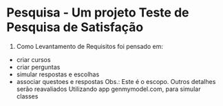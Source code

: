 # Pesquisa - Um projeto Teste de Pesquisa de Satisfação
1. Como Levantamento de Requisitos foi pensado em:
- criar cursos
- criar perguntas
- simular respostas e escolhas
- associar questoes e respostas
Obs.: Este é o escopo. Outros detalhes serão reavaliados
Utilizando app genmymodel.com, para simular classes
